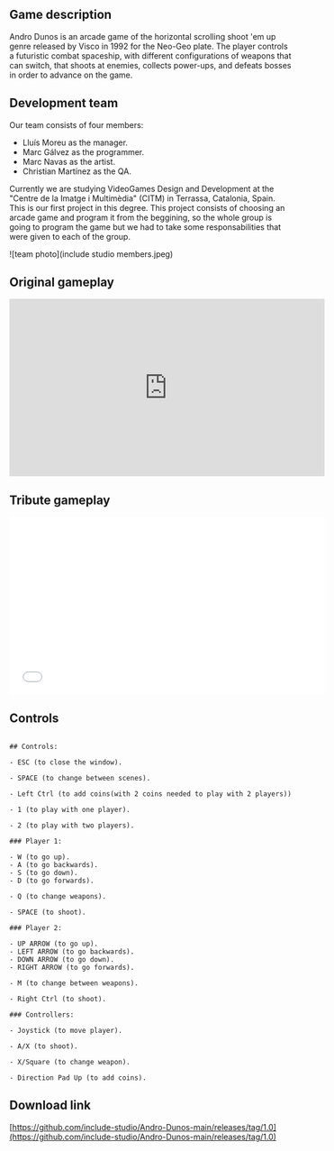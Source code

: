 ﻿Game description
-
Andro Dunos is an arcade game of the horizontal scrolling shoot 'em up genre released by Visco in 1992 for the Neo-Geo plate. The player controls a futuristic combat spaceship, with different configurations of weapons that can switch, that shoots at enemies, collects power-ups, and defeats bosses in order to advance on the game.

Development team
-
Our team consists of four members:

- Lluís Moreu as the manager.
- Marc Gálvez as the programmer.
- Marc Navas as the artist.
- Christian Martínez as the QA.

Currently we are studying VideoGames Design and Development at the "Centre de la Imatge i Multimèdia" (CITM) in Terrassa, Catalonia, Spain. This is our first project in this degree. This project consists of choosing an arcade game and program it from the beggining, so the whole group is going to program the game but we had to take some responsabilities that were given to each of the group.

![team photo](include studio members.jpeg)

<!-- comentario -->

Original gameplay
-

<iframe width="560" height="315" src="https://www.youtube.com/embed/iQOrXlf34es" frameborder="0" allow="autoplay; encrypted-media" allowfullscreen></iframe>

Tribute gameplay
-
<iframe width="560" height="315" src="link" frameborder="0" allow="autoplay; encrypted-media" allowfullscreen></iframe>

Controls
-
~~~~~~~~~~~~~~~

## Controls:

- ESC (to close the window).

- SPACE (to change between scenes).

- Left Ctrl (to add coins(with 2 coins needed to play with 2 players))

- 1 (to play with one player).

- 2 (to play with two players).

### Player 1: 

- W (to go up).
- A (to go backwards).
- S (to go down).
- D (to go forwards).

- Q (to change weapons).

- SPACE (to shoot).

### Player 2:

- UP ARROW (to go up).
- LEFT ARROW (to go backwards).
- DOWN ARROW (to go down).
- RIGHT ARROW (to go forwards).

- M (to change between weapons).

- Right Ctrl (to shoot).

### Controllers:

- Joystick (to move player).

- A/X (to shoot).

- X/Square (to change weapon). 

- Direction Pad Up (to add coins).

~~~~~~~~~~~~~~~
Download link
-
[https://github.com/include-studio/Andro-Dunos-main/releases/tag/1.0](https://github.com/include-studio/Andro-Dunos-main/releases/tag/1.0)
